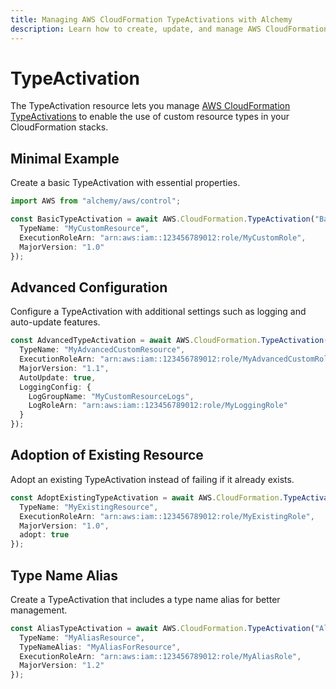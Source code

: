 ```yaml
---
title: Managing AWS CloudFormation TypeActivations with Alchemy
description: Learn how to create, update, and manage AWS CloudFormation TypeActivations using Alchemy Cloud Control.
---
```


# TypeActivation

The TypeActivation resource lets you manage [AWS CloudFormation TypeActivations](https://docs.aws.amazon.com/cloudformation/latest/userguide/) to enable the use of custom resource types in your CloudFormation stacks.

## Minimal Example

Create a basic TypeActivation with essential properties.

```ts
import AWS from "alchemy/aws/control";

const BasicTypeActivation = await AWS.CloudFormation.TypeActivation("BasicTypeActivation", {
  TypeName: "MyCustomResource",
  ExecutionRoleArn: "arn:aws:iam::123456789012:role/MyCustomRole",
  MajorVersion: "1.0"
});
```

## Advanced Configuration

Configure a TypeActivation with additional settings such as logging and auto-update features.

```ts
const AdvancedTypeActivation = await AWS.CloudFormation.TypeActivation("AdvancedTypeActivation", {
  TypeName: "MyAdvancedCustomResource",
  ExecutionRoleArn: "arn:aws:iam::123456789012:role/MyAdvancedCustomRole",
  MajorVersion: "1.1",
  AutoUpdate: true,
  LoggingConfig: {
    LogGroupName: "MyCustomResourceLogs",
    LogRoleArn: "arn:aws:iam::123456789012:role/MyLoggingRole"
  }
});
```

## Adoption of Existing Resource

Adopt an existing TypeActivation instead of failing if it already exists.

```ts
const AdoptExistingTypeActivation = await AWS.CloudFormation.TypeActivation("AdoptExistingTypeActivation", {
  TypeName: "MyExistingResource",
  ExecutionRoleArn: "arn:aws:iam::123456789012:role/MyExistingRole",
  MajorVersion: "1.0",
  adopt: true
});
```

## Type Name Alias

Create a TypeActivation that includes a type name alias for better management.

```ts
const AliasTypeActivation = await AWS.CloudFormation.TypeActivation("AliasTypeActivation", {
  TypeName: "MyAliasResource",
  TypeNameAlias: "MyAliasForResource",
  ExecutionRoleArn: "arn:aws:iam::123456789012:role/MyAliasRole",
  MajorVersion: "1.2"
});
```